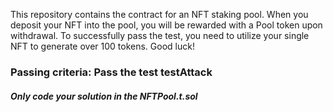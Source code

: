 
This repository contains the contract for an NFT staking pool. When you deposit your NFT into the pool, you will be rewarded with a Pool token upon withdrawal.
To successfully pass the test, you need to utilize your single NFT to generate over 100 tokens.
Good luck!

### Passing criteria: Pass the test testAttack

##### Only code your solution in the NFTPool.t.sol